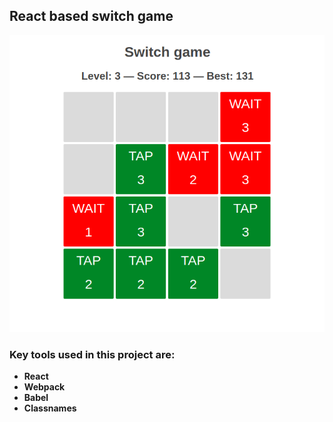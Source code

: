 ## React based switch game
![ScreenShot](/src/images/screen1.png?raw=true)
### Key tools used in this project are:
* **React**
* **Webpack**
* **Babel**
* **Classnames**
